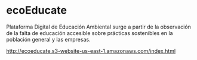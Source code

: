 # ecoEducate
Plataforma Digital de Educación Ambiental surge a partir de la observación de la falta de educación accesible sobre prácticas sostenibles en la población general y las empresas. 


http://ecoeducate.s3-website-us-east-1.amazonaws.com/index.html
